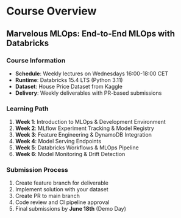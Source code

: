 # Course Overview

## Marvelous MLOps: End-to-End MLOps with Databricks

### Course Information
- **Schedule**: Weekly lectures on Wednesdays 16:00-18:00 CET
- **Runtime**: Databricks 15.4 LTS (Python 3.11)
- **Dataset**: House Price Dataset from Kaggle
- **Delivery**: Weekly deliverables with PR-based submissions

### Learning Path
1. **Week 1**: Introduction to MLOps & Development Environment
2. **Week 2**: MLflow Experiment Tracking & Model Registry
3. **Week 3**: Feature Engineering & DynamoDB Integration
4. **Week 4**: Model Serving Endpoints
5. **Week 5**: Databricks Workflows & MLOps Pipeline
6. **Week 6**: Model Monitoring & Drift Detection

### Submission Process
1. Create feature branch for deliverable
2. Implement solution with your dataset
3. Create PR to main branch
4. Code review and CI pipeline approval
5. Final submissions by **June 18th** (Demo Day)

